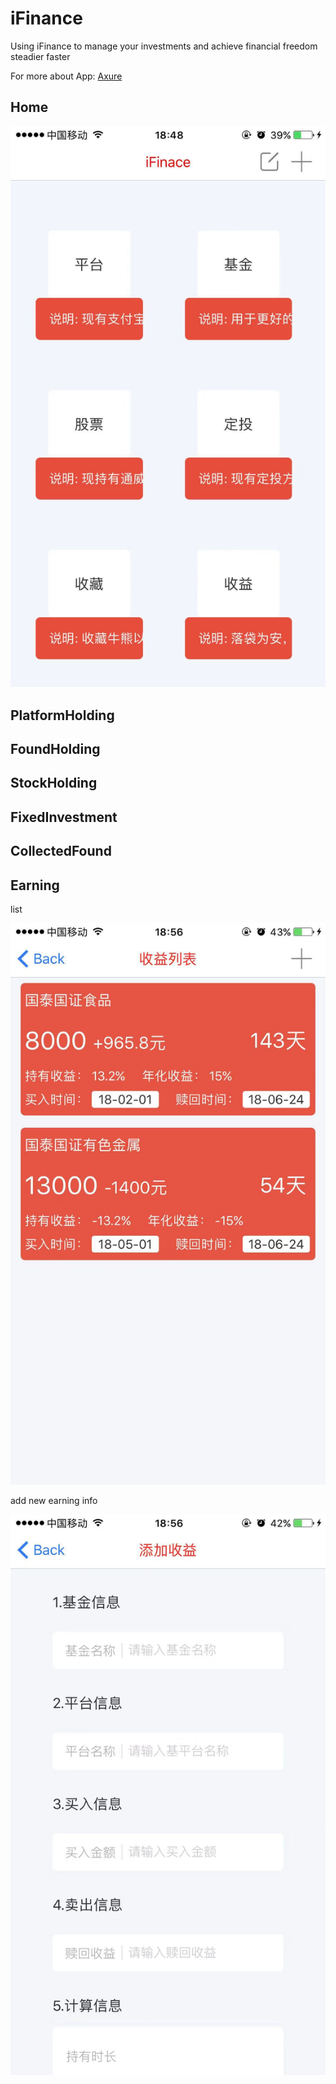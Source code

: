 # iFinance
Using iFinance to manage your investments and achieve financial freedom steadier faster

For more about App:  [Axure](https://github.com/FLYKingdom/iFinance/blob/master/iFinance.rp?raw=true)

Home
---

<p align="center">
  <img src="https://github.com/FLYKingdom/iFinance/blob/master/Pictures/iFinance1.jpeg"/>
</p>

PlatformHolding
---

FoundHolding
---

StockHolding
---

FixedInvestment
---

CollectedFound
---

Earning
---

list

<p align="center">
  <img src="https://github.com/FLYKingdom/iFinance/blob/master/Pictures/iFinance2.jpeg"/>
</p>

add new earning info

<p align="center">
  <img src="https://github.com/FLYKingdom/iFinance/blob/master/Pictures/iFinance3.jpeg"/>
</p>
